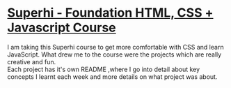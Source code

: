 # [Superhi - Foundation HTML, CSS + Javascript Course](https://www.superhi.com/courses/html-css-javascript-foundation?)

I am taking this Superhi course to get more comfortable with CSS and learn JavaScript. What drew me to the course were the projects which are really creative and fun.<br>
Each project has it's own README ,where I go into detail about key concepts I learnt each week and more details on what project was about.


